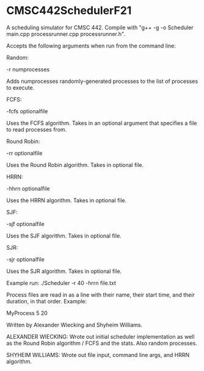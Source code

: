# CMSC442SchedulerF21
 A scheduling simulator for CMSC 442.
 Compile with "g++ -g -o Scheduler main.cpp processrunner.cpp processrunner.h".

 Accepts the following arguments when run from the command line:

 Random:

 -r numprocesses

 Adds numprocesses randomly-generated processes to the list of processes to execute.

 FCFS:

 -fcfs optionalfile

 Uses the FCFS algorithm. Takes in an optional argument that specifies a file to read processes from.

 Round Robin:

 -rr optionalfile

 Uses the Round Robin algorithm. Takes in optional file.

 HRRN:

 -hhrn optionalfile

 Uses the HRRN algorithm. Takes in optional file.

 SJF:

 -sjf optionalfile

 Uses the SJF algorithm. Takes in optional file.

 SJR:

 -sjr optionalfile

 Uses the SJR algorithm. Takes in optional file.

 Example run:
 ./Scheduler -r 40 -hrrn file.txt

 Process files are read in as a line with their name, their start time, and their duration, in that order.
 Example:

 MyProcess 5 20

 Written by Alexander Wiecking and Shyheim Williams.

 ALEXANDER WIECKING:
 Wrote out initial scheduler implementation as well as the Round Robin algorithm / FCFS and the stats. Also random processes.

 SHYHEIM WILLIAMS:
 Wrote out file input, command line args, and HRRN algorithm.
